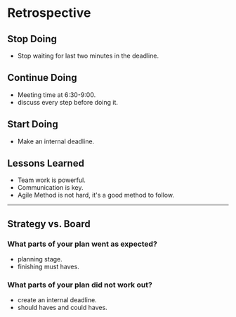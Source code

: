 # Retrospective

## Stop Doing

- Stop waiting for last two minutes in the deadline.

## Continue Doing

- Meeting time at 6:30-9:00.
- discuss every step before doing it.

## Start Doing

- Make an internal deadline.

## Lessons Learned

- Team work is powerful.
- Communication is key.
- Agile Method is not hard, it's a good method to follow.

---

## Strategy vs. Board

### What parts of your plan went as expected?

- planning stage.
- finishing must haves.

### What parts of your plan did not work out?

- create an internal deadline.
- should haves and could haves.
